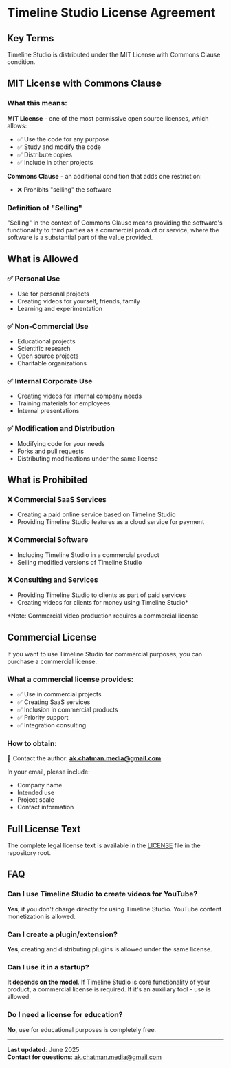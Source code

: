 # Timeline Studio License Agreement

## Key Terms

Timeline Studio is distributed under the MIT License with Commons Clause condition.

## MIT License with Commons Clause

### What this means:

**MIT License** - one of the most permissive open source licenses, which allows:
- ✅ Use the code for any purpose
- ✅ Study and modify the code
- ✅ Distribute copies
- ✅ Include in other projects

**Commons Clause** - an additional condition that adds one restriction:
- ❌ Prohibits "selling" the software

### Definition of "Selling"

"Selling" in the context of Commons Clause means providing the software's functionality to third parties as a commercial product or service, where the software is a substantial part of the value provided.

## What is Allowed

### ✅ Personal Use
- Use for personal projects
- Creating videos for yourself, friends, family
- Learning and experimentation

### ✅ Non-Commercial Use
- Educational projects
- Scientific research
- Open source projects
- Charitable organizations

### ✅ Internal Corporate Use
- Creating videos for internal company needs
- Training materials for employees
- Internal presentations

### ✅ Modification and Distribution
- Modifying code for your needs
- Forks and pull requests
- Distributing modifications under the same license

## What is Prohibited

### ❌ Commercial SaaS Services
- Creating a paid online service based on Timeline Studio
- Providing Timeline Studio features as a cloud service for payment

### ❌ Commercial Software
- Including Timeline Studio in a commercial product
- Selling modified versions of Timeline Studio

### ❌ Consulting and Services
- Providing Timeline Studio to clients as part of paid services
- Creating videos for clients for money using Timeline Studio*

*Note: Commercial video production requires a commercial license

## Commercial License

If you want to use Timeline Studio for commercial purposes, you can purchase a commercial license.

### What a commercial license provides:
- ✅ Use in commercial projects
- ✅ Creating SaaS services
- ✅ Inclusion in commercial products
- ✅ Priority support
- ✅ Integration consulting

### How to obtain:
📧 Contact the author: **ak.chatman.media@gmail.com**

In your email, please include:
- Company name
- Intended use
- Project scale
- Contact information

## Full License Text

The complete legal license text is available in the [LICENSE](../../LICENSE) file in the repository root.

## FAQ

### Can I use Timeline Studio to create videos for YouTube?
**Yes**, if you don't charge directly for using Timeline Studio. YouTube content monetization is allowed.

### Can I create a plugin/extension?
**Yes**, creating and distributing plugins is allowed under the same license.

### Can I use it in a startup?
**It depends on the model**. If Timeline Studio is core functionality of your product, a commercial license is required. If it's an auxiliary tool - use is allowed.

### Do I need a license for education?
**No**, use for educational purposes is completely free.

---

**Last updated**: June 2025  
**Contact for questions**: ak.chatman.media@gmail.com